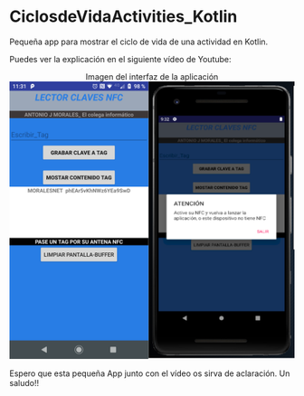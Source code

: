 # CiclosdeVidaActivities_Kotlin

Pequeña app para mostrar el ciclo de vida de una actividad en Kotlin.

Puedes ver la explicación en el siguiente vídeo de Youtube:

<p align="center">
Imagen del interfaz de la aplicación
<img src="https://raw.githubusercontent.com/antoniomy82/LectorEscritor_ClavesNFC_Android/master/capturas/00.PNG">
</p>

Espero que esta pequeña App junto con el vídeo os sirva de aclaración.
Un saludo!!
